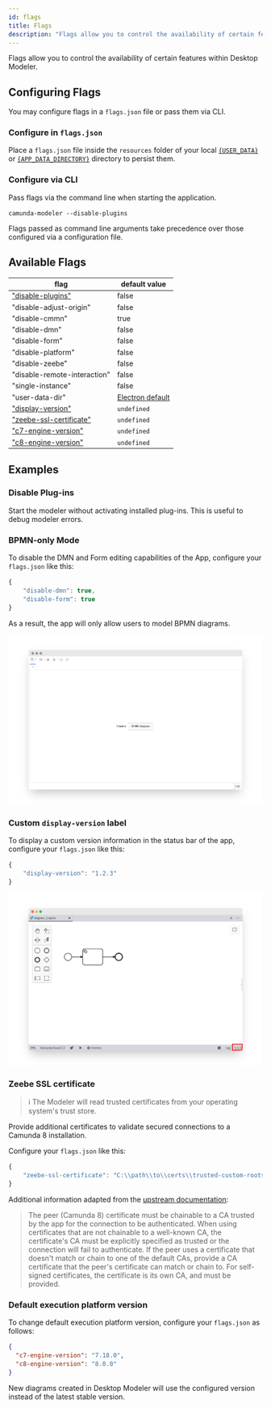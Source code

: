 ```yaml
---
id: flags
title: Flags
description: "Flags allow you to control the availability of certain features within Desktop Modeler."
---
```


Flags allow you to control the availability of certain features within Desktop Modeler.

## Configuring Flags

You may configure flags in a `flags.json` file or pass them via CLI.

### Configure in `flags.json`

Place a `flags.json` file inside the `resources` folder of your local [`{USER_DATA}`](../search-paths#user-data-directory) or [`{APP_DATA_DIRECTORY}`](../search-paths#app-data-directory) directory to persist them.

### Configure via CLI

Pass flags via the command line when starting the application.

```
camunda-modeler --disable-plugins
```

Flags passed as command line arguments take precedence over those configured via a configuration file.

## Available Flags

| flag                                                       | default value                       |
| ---------------------------------------------------------- | ----------------------------------- |
| ["disable-plugins"](#disable-plug-ins)                     | false                               |
| "disable-adjust-origin"                                    | false                               |
| "disable-cmmn"                                             | true                                |
| "disable-dmn"                                              | false                               |
| "disable-form"                                             | false                               |
| "disable-platform"                                         | false                               |
| "disable-zeebe"                                            | false                               |
| "disable-remote-interaction"                               | false                               |
| "single-instance"                                          | false                               |
| "user-data-dir"                                            | [Electron default](../search-paths) |
| ["display-version"](#custom-display-version-label)         | `undefined`                         |
| ["zeebe-ssl-certificate"](#zeebe-ssl-certificate)          | `undefined`                         |
| ["c7-engine-version"](#default-execution-platform-version) | `undefined`                         |
| ["c8-engine-version"](#default-execution-platform-version) | `undefined`                         |

## Examples

### Disable Plug-ins

Start the modeler without activating installed plug-ins. This is useful to debug modeler errors.

### BPMN-only Mode

To disable the DMN and Form editing capabilities of the App, configure your `flags.json` like this:

```js
{
    "disable-dmn": true,
    "disable-form": true
}
```

As a result, the app will only allow users to model BPMN diagrams.

![BPMN only mode](./img/bpmn-only.png)

### Custom `display-version` label

To display a custom version information in the status bar of the app, configure your `flags.json` like this:

```js
{
    "display-version": "1.2.3"
}
```

![Custom version info](./img/display-version.png)

### Zeebe SSL certificate

> :information_source: The Modeler will read trusted certificates from your operating system's trust store.

Provide additional certificates to validate secured connections to a Camunda 8 installation.

Configure your `flags.json` like this:

```js
{
    "zeebe-ssl-certificate": "C:\\path\\to\\certs\\trusted-custom-roots.pem"
}
```

Additional information adapted from the [upstream documentation](https://nodejs.org/docs/latest/api/tls.html#tlscreatesecurecontextoptions):

> The peer (Camunda 8) certificate must be chainable to a CA trusted by the app for the connection to be authenticated. When using certificates that are not chainable to a well-known CA, the certificate's CA must be explicitly specified as trusted or the connection will fail to authenticate. If the peer uses a certificate that doesn't match or chain to one of the default CAs, provide a CA certificate that the peer's certificate can match or chain to. For self-signed certificates, the certificate is its own CA, and must be provided.

### Default execution platform version

To change default execution platform version, configure your `flags.json` as follows:

```json
{
  "c7-engine-version": "7.18.0",
  "c8-engine-version": "8.0.0"
}
```

New diagrams created in Desktop Modeler will use the configured version instead of the latest stable version.
